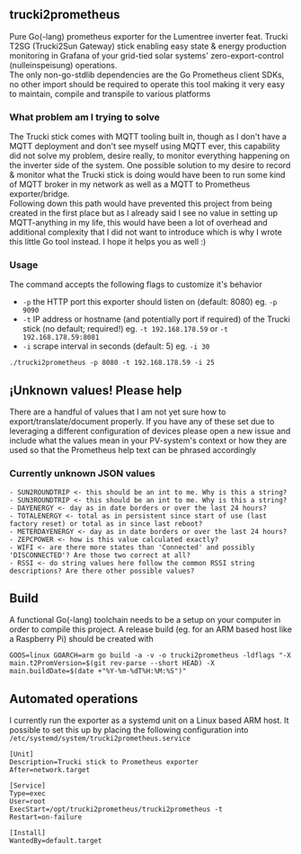 ## trucki2prometheus
Pure Go(-lang) prometheus exporter for the Lumentree inverter feat. Trucki T2SG (Trucki2Sun Gateway) stick enabling easy state & energy production monitoring in Grafana of your grid-tied solar systems' zero-export-control (nulleinspeisung) operations.  
The only non-go-stdlib dependencies are the Go Prometheus client SDKs, no other import should be required to operate this tool making it very easy to maintain, compile and transpile to various platforms

### What problem am I trying to solve
The Trucki stick comes with MQTT tooling built in, though as I don't have a MQTT deployment and don't see myself using MQTT ever, this capability did not solve my problem, desire really, to monitor everything happening on the inverter side of the system. One possible solution to my desire to record & monitor what the Trucki stick is doing would have been to run some kind of MQTT broker in my network as well as a MQTT to Prometheus exporter/bridge.  
Following down this path would have prevented this project from being created in the first place but as I already said I see no value in setting up MQTT-anything in my life, this would have been a lot of overhead and additional complexity that I did not want to introduce which is why I wrote this little Go tool instead. I hope it helps you as well :)


### Usage
The command accepts the following flags to customize it's behavior
- `-p` the HTTP port this exporter should listen on (default: 8080) eg. `-p 9090`
- `-t` IP address or hostname (and potentially port if required) of the Trucki stick (no default; required!) eg. `-t 192.168.178.59` or `-t 192.168.178.59:8081`
- `-i` scrape interval in seconds (default: 5) eg. `-i 30`

`./trucki2prometheus -p 8080 -t 192.168.178.59 -i 25`


## ¡Unknown values! Please help
There are a handful of values that I am not yet sure how to export/translate/document properly. If you have any of these set due to leveraging a different configuration of devices please open a new issue and include what the values mean in your PV-system's context or how they are used so that the Prometheus help text can be phrased accordingly 


### Currently unknown JSON values
```
- SUN2ROUNDTRIP <- this should be an int to me. Why is this a string?
- SUN3ROUNDTRIP <- this should be an int to me. Why is this a string?
- DAYENERGY <- day as in date borders or over the last 24 hours?
- TOTALENERGY <- total as in persistent since start of use (last factory reset) or total as in since last reboot?
- METERDAYENERGY <- day as in date borders or over the last 24 hours?
- ZEPCPOWER <- how is this value calculated exactly?
- WIFI <- are there more states than 'Connected' and possibly 'DISCONNECTED'? Are those two correct at all?
- RSSI <- do string values here follow the common RSSI string descriptions? Are there other possible values?
```

## Build
A functional Go(-lang) toolchain needs to be a setup on your computer in order to compile this project. A release build (eg. for an ARM based host like a Raspberry Pi) should be created with

`GOOS=linux GOARCH=arm go build -a -v -o trucki2prometheus -ldflags "-X main.t2PromVersion=$(git rev-parse --short HEAD) -X main.buildDate=$(date +"%Y-%m-%dT%H:%M:%S")"`

## Automated operations
I currently run the exporter as a systemd unit on a Linux based ARM host. It possible to set this up by placing the following configuration into `/etc/systemd/system/trucki2prometheus.service`
```
[Unit]
Description=Trucki stick to Prometheus exporter
After=network.target

[Service]
Type=exec
User=root
ExecStart=/opt/trucki2prometheus/trucki2prometheus -t 
Restart=on-failure

[Install]
WantedBy=default.target
```

